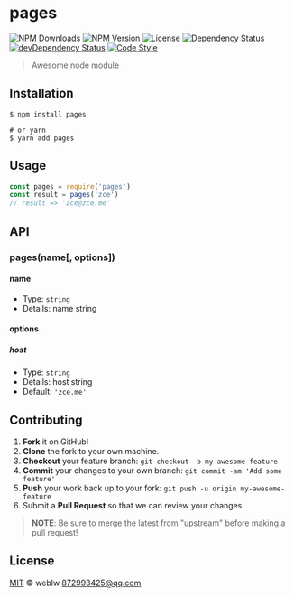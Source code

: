 # pages

[![NPM Downloads][downloads-image]][downloads-url]
[![NPM Version][version-image]][version-url]
[![License][license-image]][license-url]
[![Dependency Status][dependency-image]][dependency-url]
[![devDependency Status][devdependency-image]][devdependency-url]
[![Code Style][style-image]][style-url]

> Awesome node module

## Installation

```shell
$ npm install pages

# or yarn
$ yarn add pages
```

## Usage

<!-- TODO: Introduction of API use -->

```javascript
const pages = require('pages')
const result = pages('zce')
// result => 'zce@zce.me'
```

## API

<!-- TODO: Introduction of API -->

### pages(name[, options])

#### name

- Type: `string`
- Details: name string

#### options

##### host

- Type: `string`
- Details: host string
- Default: `'zce.me'`

## Contributing

1. **Fork** it on GitHub!
2. **Clone** the fork to your own machine.
3. **Checkout** your feature branch: `git checkout -b my-awesome-feature`
4. **Commit** your changes to your own branch: `git commit -am 'Add some feature'`
5. **Push** your work back up to your fork: `git push -u origin my-awesome-feature`
6. Submit a **Pull Request** so that we can review your changes.

> **NOTE**: Be sure to merge the latest from "upstream" before making a pull request!

## License

[MIT](LICENSE) &copy; weblw <872993425@qq.com>



[downloads-image]: https://img.shields.io/npm/dm/pages.svg
[downloads-url]: https://npmjs.org/package/pages
[version-image]: https://img.shields.io/npm/v/pages.svg
[version-url]: https://npmjs.org/package/pages
[license-image]: https://img.shields.io/github/license/zce/pages.svg
[license-url]: https://github.com/zce/pages/blob/master/LICENSE
[dependency-image]: https://img.shields.io/david/zce/pages.svg
[dependency-url]: https://david-dm.org/zce/pages
[devdependency-image]: https://img.shields.io/david/dev/zce/pages.svg
[devdependency-url]: https://david-dm.org/zce/pages?type=dev
[style-image]: https://img.shields.io/badge/code_style-standard-brightgreen.svg
[style-url]: https://standardjs.com
